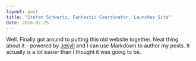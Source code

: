 ```yaml
---
layout: post
title: "Stefan Schwartz, Fantastic Coordinator, Launches Site"
date: 2016-02-25
---
```


<article>
Well. Finally got around to putting this old website together. Neat thing about it - powered by <a href="http://jekyllrb.com">Jekyll</a> and I can use Markdown to author my posts. It actually is a lot easier than I thought it was going to be.
</article>

